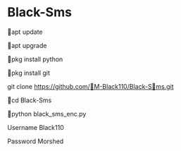 # Black-Sms



💚apt update

💚apt upgrade

💚pkg install python

💚pkg install git

git clone https://github.com/💚M-Black110/Black-S💚ms.git
 
💚cd Black-Sms

💚python black_sms_enc.py


Username Black110

Password Morshed
